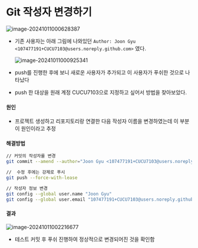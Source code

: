 # Git 작성자 변경하기

  ![image-20241011000628387](https://github.com/user-attachments/assets/15c944b4-bdc0-47ce-81f2-adfc17f94685)


- 기존 사용자는 아래 그림에 나와있던  `Author: Joon Gyu <107477191+CUCU7103@users.noreply.github.com>` 였다.

  ![image-20241011000925341](https://github.com/user-attachments/assets/f1f1e39c-e4ff-4e4c-a215-3a22a1dd35c4)


- push를 진행한 후에 보니 새로운 사용자가 추가되고 이 사용자가 푸쉬한 것으로 나타났다
- push 한 대상을 원래 계정 CUCU7103으로 지정하고 싶어서 방법을 찾아보았다.



#### 원인 

- 프로젝트 생성하고 리포지토리랑 연결한 다음 작성자 이름을 변경하였는데 이 부분이 원인이라고 추정



#### 해결방법

``` bash
// 커밋의 작성자를 변경
git commit --amend --author="Joon Gyu <107477191+CUCU7103@users.noreply.github.com>"

//  수정 후에는 강제로 푸시
git push --force-with-lease

// 작성자 정보 변경
git config --global user.name "Joon Gyu"
git config --global user.email "107477191+CUCU7103@users.noreply.github.com"
```



#### 결과

  ![image-20241011002216677](https://github.com/user-attachments/assets/431258bf-d9b4-4673-b999-51127a8663c1)


- 테스트 커밋 후 푸쉬 진행하여 정상적으로 변경되어진 것을 확인함



